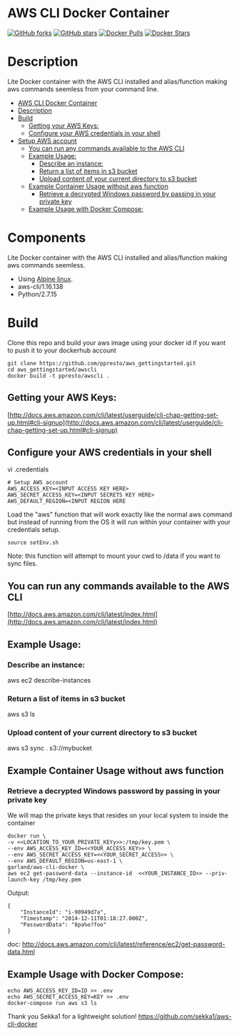 # AWS CLI Docker Container
[![GitHub forks](https://img.shields.io/github/forks/ppresto/aws_gettingstarted.svg)](https://github.com/ppresto/aws_gettingstarted/network)
[![GitHub stars](https://img.shields.io/github/stars/ppresto/aws_gettingstarted.svg)](https://github.com/ppresto/aws_gettingstarted/stargazers)
[![Docker Pulls](https://img.shields.io/docker/pulls/ppresto/awscli.svg)](https://hub.docker.com/r/ppresto/awscli)
[![Docker Stars](https://img.shields.io/docker/stars/ppresto/awscli.svg)](https://hub.docker.com/r/ppresto/awscli)

# Description
Lite Docker container with the AWS CLI installed and alias/function making aws commands seemless from your command line.

<!-- TOC depthFrom:1 depthTo:6 withLinks:1 updateOnSave:1 orderedList:0 -->

- [AWS CLI Docker Container](#aws-cli-docker-container)
- [Description](#description)
- [Build](#build)
	- [Getting your AWS Keys:](#getting-your-aws-keys)
	- [Configure your AWS credentials in your shell](#configure-your-aws-credentials-in-your-shell)
- [Setup AWS account](#setup-aws-account)
	- [You can run any commands available to the AWS CLI](#you-can-run-any-commands-available-to-the-aws-cli)
	- [Example Usage:](#example-usage)
		- [Describe an instance:](#describe-an-instance)
		- [Return a list of items in s3 bucket](#return-a-list-of-items-in-s3-bucket)
		- [Upload content of your current directory to s3 bucket](#upload-content-of-your-current-directory-to-s3-bucket)
	- [Example Container Usage without aws function](#example-container-usage-without-aws-function)
		- [Retrieve a decrypted Windows password by passing in your private key](#retrieve-a-decrypted-windows-password-by-passing-in-your-private-key)
	- [Example Usage with Docker Compose:](#example-usage-with-docker-compose)

<!-- /TOC -->
# Components
Lite Docker container with the AWS CLI installed and alias/function making aws commands seemless.

* Using [Alpine linux](https://hub.docker.com/_/alpine/).
* aws-cli/1.16.138
* Python/2.7.15

# Build
Clone this repo and build your aws image using your docker id if you want to push it to your dockerhub account
```
git clone https://github.com/ppresto/aws_gettingstarted.git
cd aws_gettingstarted/awscli
docker build -t ppresto/awscli .
```

## Getting your AWS Keys:

[http://docs.aws.amazon.com/cli/latest/userguide/cli-chap-getting-set-up.html#cli-signup](http://docs.aws.amazon.com/cli/latest/userguide/cli-chap-getting-set-up.html#cli-signup)

## Configure your AWS credentials in your shell
vi .credentials
```
# Setup AWS account
AWS_ACCESS_KEY=<INPUT ACCESS KEY HERE>
AWS_SECRET_ACCESS_KEY=<INPUT SECRETS KEY HERE>
AWS_DEFAULT_REGION=<INPUT REGION HERE
```
Load the "aws" function that will work exactly like the normal aws command but instead of running from the OS it will run within your container with your credentials setup.

```
source setEnv.sh
```
Note: this function will attempt to mount your cwd to /data if you want to sync files.

## You can run any commands available to the AWS CLI
[http://docs.aws.amazon.com/cli/latest/index.html](http://docs.aws.amazon.com/cli/latest/index.html)

## Example Usage:

### Describe an instance:
aws ec2 describe-instances

### Return a list of items in s3 bucket
aws s3 ls

### Upload content of your current directory to s3 bucket
aws s3 sync . s3://mybucket




## Example Container Usage without aws function

### Retrieve a decrypted Windows password by passing in your private key
We will map the private keys that resides on your local system to inside the container

    docker run \
    -v <<LOCATION_TO_YOUR_PRIVATE_KEYy>>:/tmp/key.pem \
    --env AWS_ACCESS_KEY_ID=<<YOUR_ACCESS_KEY>> \
    --env AWS_SECRET_ACCESS_KEY=<<YOUR_SECRET_ACCESS>> \
    --env AWS_DEFAULT_REGION=us-east-1 \
    garland/aws-cli-docker \
    aws ec2 get-password-data --instance-id  <<YOUR_INSTANCE_ID>> --priv-launch-key /tmp/key.pem

Output:

    {
        "InstanceId": "i-90949d7a",
        "Timestamp": "2014-12-11T01:18:27.000Z",
        "PasswordData": "8pa%o?foo"
    }

doc: http://docs.aws.amazon.com/cli/latest/reference/ec2/get-password-data.html

## Example Usage with Docker Compose:

    echo AWS_ACCESS_KEY_ID=ID >> .env
    echo AWS_SECRET_ACCESS_KEY=KEY >> .env
    docker-compose run aws s3 ls

Thank you Sekka1 for a lightweight solution!
https://github.com/sekka1/aws-cli-docker
